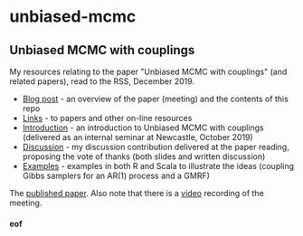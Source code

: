 # unbiased-mcmc

## Unbiased MCMC with couplings

My resources relating to the paper "Unbiased MCMC with couplings" (and related papers), read to the RSS, December 2019.

* [Blog post](https://darrenjw.wordpress.com/2019/12/12/unbiased-mcmc-with-couplings/) - an overview of the paper (meeting) and the contents of this repo
* [Links](Links.md) - to papers and other on-line resources
* [Introduction](intro/) - an introduction to Unbiased MCMC with couplings (delivered as an internal seminar at Newcastle, October 2019)
* [Discussion](discussion/) - my discussion contribution delivered at the paper reading, proposing the vote of thanks (both slides and written discussion)
* [Examples](examples/) - examples in both R and Scala to illustrate the ideas (coupling Gibbs samplers for an AR(1) process and a GMRF)

The [published paper](https://doi.org/10.1111/rssb.12336). Also note that there is a [video](https://www.youtube.com/watch?v=ohu8DJ1qDb0) recording of the meeting.

#### eof


